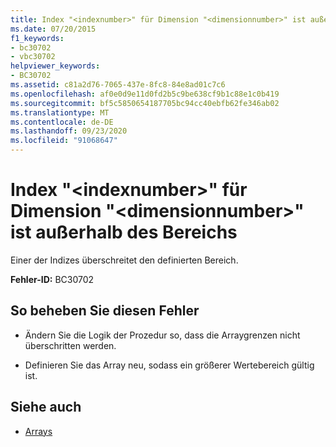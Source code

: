 ```yaml
---
title: Index "<indexnumber>" für Dimension "<dimensionnumber>" ist außerhalb des Bereichs
ms.date: 07/20/2015
f1_keywords:
- bc30702
- vbc30702
helpviewer_keywords:
- BC30702
ms.assetid: c81a2d76-7065-437e-8fc8-84e8ad01c7c6
ms.openlocfilehash: af0e0d9e11d0fd2b5c9be638cf9b1c88e1c0b419
ms.sourcegitcommit: bf5c5850654187705bc94cc40ebfb62fe346ab02
ms.translationtype: MT
ms.contentlocale: de-DE
ms.lasthandoff: 09/23/2020
ms.locfileid: "91068647"
---
```

# <a name="index-indexnumber-for-dimension-dimensionnumber-is-out-of-range"></a>Index "\<indexnumber>" für Dimension "\<dimensionnumber>" ist außerhalb des Bereichs

Einer der Indizes überschreitet den definierten Bereich.  
  
 **Fehler-ID:** BC30702  
  
## <a name="to-correct-this-error"></a>So beheben Sie diesen Fehler  
  
- Ändern Sie die Logik der Prozedur so, dass die Arraygrenzen nicht überschritten werden.  
  
- Definieren Sie das Array neu, sodass ein größerer Wertebereich gültig ist.  
  
## <a name="see-also"></a>Siehe auch

- [Arrays](../programming-guide/language-features/arrays/index.md)
